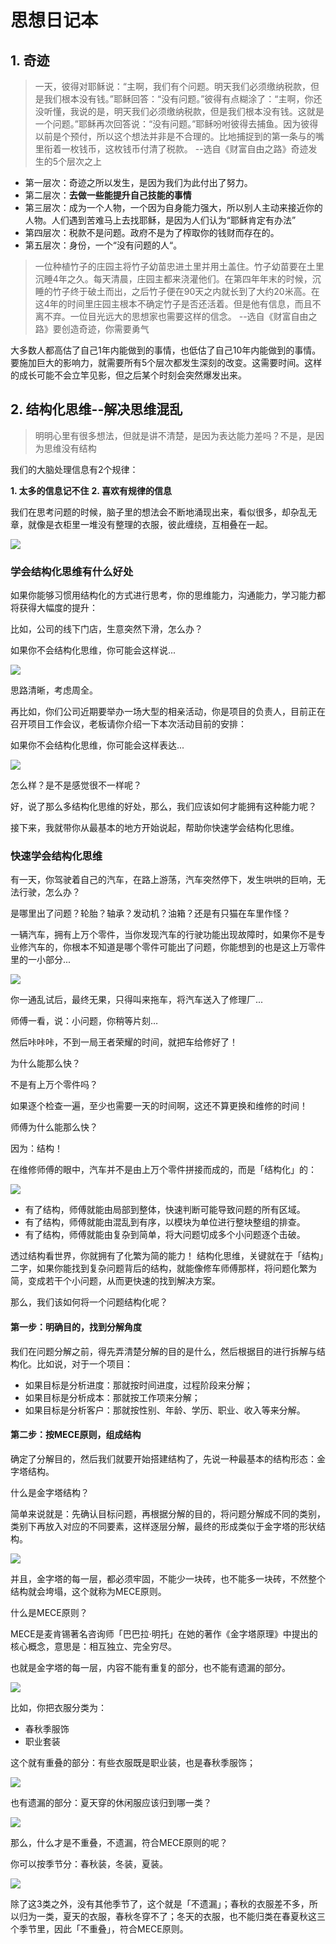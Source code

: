 # 思想日记本

## 1. 奇迹
> 一天，彼得对耶稣说：“主啊，我们有个问题。明天我们必须缴纳税款，但是我们根本没有钱。”耶稣回答：“没有问题。”彼得有点糊涂了：“主啊，你还没听懂，我说的是，明天我们必须缴纳税款，但是我们根本没有钱。这就是一个问题。”耶稣再次回答说：“没有问题。”耶稣吩咐彼得去捕鱼。因为彼得以前是个预付，所以这个想法并非是不合理的。比地捕捉到的第一条与的嘴里衔着一枚钱币，这枚钱币付清了税款。
> --选自《财富自由之路》奇迹发生的5个层次之上
- 第一层次：奇迹之所以发生，是因为我们为此付出了努力。
- 第二层次：**去做一些能提升自己技能的事情**
- 第三层次：成为一个人物，一个因为自身能力强大，所以别人主动来接近你的人物。人们遇到苦难马上去找耶稣，是因为人们认为“耶稣肯定有办法”
- 第四层次：税款不是问题。政府不是为了榨取你的钱财而存在的。
- 第五层次：身份，一个“没有问题的人“。

> 一位种植竹子的庄园主将竹子幼苗忠进土里并用土盖住。竹子幼苗要在土里沉睡4年之久。每天清晨，庄园主都来浇灌他们。在第四年年末的时候，沉睡的竹子终于破土而出，之后竹子便在90天之内就长到了大约20米高。在这4年的时间里庄园主根本不确定竹子是否还活着。但是他有信息，而且不离不弃。一位目光远大的思想家也需要这样的信念。
> --选自《财富自由之路》要创造奇迹，你需要勇气

大多数人都高估了自己1年内能做到的事情，也低估了自己10年内能做到的事情。要施加巨大的影响力，就需要所有5个层次都发生深刻的改变。这需要时间。这样的成长可能不会立竿见影，但之后某个时刻会突然爆发出来。

## 2. 结构化思维--解决思维混乱
> 明明心里有很多想法，但就是讲不清楚，是因为表达能力差吗？不是，是因为思维没有结构

我们的大脑处理信息有2个规律：

**1. 太多的信息记不住**
**2. 喜欢有规律的信息**

我们在思考问题的时候，脑子里的想法会不断地涌现出来，看似很多，却杂乱无章，就像是衣柜里一堆没有整理的衣服，彼此缠绕，互相叠在一起。

![](../image/结构化思维_介绍.png)

### 学会结构化思维有什么好处
如果你能够习惯用结构化的方式进行思考，你的思维能力，沟通能力，学习能力都将获得大幅度的提升：

比如，公司的线下门店，生意突然下滑，怎么办？

如果你不会结构化思维，你可能会这样说...

![](../image/结构化思维_产品分析.jpg)

思路清晰，考虑周全。

再比如，你们公司近期要举办一场大型的相亲活动，你是项目的负责人，目前正在召开项目工作会议，老板请你介绍一下本次活动目前的安排：

如果你不会结构化思维，你可能会这样表达...

![](../image/结构化思维_相亲活动.jpg)

怎么样？是不是感觉很不一样呢？

好，说了那么多结构化思维的好处，那么，我们应该如何才能拥有这种能力呢？

接下来，我就带你从最基本的地方开始说起，帮助你快速学会结构化思维。

### 快速学会结构化思维
有一天，你驾驶着自己的汽车，在路上游荡，汽车突然停下，发生哄哄的巨响，无法行驶，怎么办？

是哪里出了问题？轮胎？轴承？发动机？油箱？还是有只猫在车里作怪？

一辆汽车，拥有上万个零件，当你发现汽车的行驶功能出现故障时，如果你不是专业修汽车的，你根本不知道是哪个零件可能出了问题，你能想到的也是这上万零件里的一小部分...

![](../image/结构化思维_汽车部件.jpg)

你一通乱试后，最终无果，只得叫来拖车，将汽车送入了修理厂...

师傅一看，说：小问题，你稍等片刻…

然后咔咔咔，不到一局王者荣耀的时间，就把车给修好了！

为什么能那么快？

不是有上万个零件吗？

如果逐个检查一遍，至少也需要一天的时间啊，这还不算更换和维修的时间！

师傅为什么能那么快？

因为：结构！

在维修师傅的眼中，汽车并不是由上万个零件拼接而成的，而是「结构化」的：

![](../image/结构化思维_汽车结构.jpg)

- 有了结构，师傅就能由局部到整体，快速判断可能导致问题的所有区域。
- 有了结构，师傅就能由混乱到有序，以模块为单位进行整块整组的排查。
- 有了结构，师傅就能由复杂到简单，将大问题切成多个小问题逐个击破。

透过结构看世界，你就拥有了化繁为简的能力！
结构化思维，关键就在于「结构」二字，如果你能找到复杂问题背后的结构，就能像修车师傅那样，将问题化繁为简，变成若干个小问题，从而更快速的找到解决方案。

那么，我们该如何将一个问题结构化呢？

#### 第一步：明确目的，找到分解角度
我们在问题分解之前，得先弄清楚分解的目的是什么，然后根据目的进行拆解与结构化。比如说，对于一个项目：

- 如果目标是分析进度：那就按时间进度，过程阶段来分解；
- 如果目标是分析成本：那就按工作项来分解；
- 如果目标是分析客户：那就按性别、年龄、学历、职业、收入等来分解。

#### 第二步：按MECE原则，组成结构
确定了分解目的，然后我们就要开始搭建结构了，先说一种最基本的结构形态：金字塔结构。

什么是金字塔结构？

简单来说就是：先确认目标问题，再根据分解的目的，将问题分解成不同的类别，类别下再放入对应的不同要素，这样逐层分解，最终的形成类似于金字塔的形状结构。

![](../image/结构化思维_金字塔结构1.jpg)

并且，金字塔的每一层，都必须牢固，不能少一块砖，也不能多一块砖，不然整个结构就会垮塌，这个就称为MECE原则。

什么是MECE原则？

MECE是麦肯锡著名咨询师「巴巴拉·明托」在她的著作《金字塔原理》中提出的核心概念，意思是：相互独立、完全穷尽。

也就是金字塔的每一层，内容不能有重复的部分，也不能有遗漏的部分。

![](../image/结构化思维_金字塔结构2.jpg)

比如，你把衣服分类为：
- 春秋季服饰
- 职业套装

这个就有重叠的部分：有些衣服既是职业装，也是春秋季服饰；

![](../image/结构化思维_衣服1.jpg)

也有遗漏的部分：夏天穿的休闲服应该归到哪一类？

![](../image/结构化思维_衣服2.jpg)

那么，什么才是不重叠，不遗漏，符合MECE原则的呢？

你可以按季节分：春秋装，冬装，夏装。

![](../image/结构化思维_衣服3.jpg)

除了这3类之外，没有其他季节了，这个就是「不遗漏」；春秋的衣服差不多，所以归为一类，夏天的衣服，春秋冬穿不了；冬天的衣服，也不能归类在春夏秋这三个季节里，因此「不重叠」，符合MECE原则。
